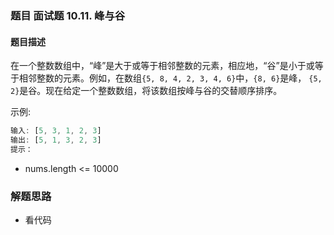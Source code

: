 ### 题目 面试题 10.11. 峰与谷
#### 题目描述
在一个整数数组中，“峰”是大于或等于相邻整数的元素，相应地，“谷”是小于或等于相邻整数的元素。例如，在数组`{5, 8, 4, 2, 3, 4, 6}`中，`{8, 6}`是峰， `{5, 2}`是谷。现在给定一个整数数组，将该数组按峰与谷的交替顺序排序。

示例:

```js
输入: [5, 3, 1, 2, 3]
输出: [5, 1, 3, 2, 3]
提示：
```

- nums.length <= 10000
### 解题思路
- 看代码